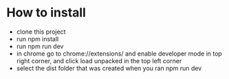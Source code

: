 # How to install
- clone this project
- run npm install
- run npm run dev
- in chrome go to chrome://extensions/ and enable developer mode in top right corner, and click load unpacked in the top left corner
- select the dist folder that was created when you ran npm run dev
